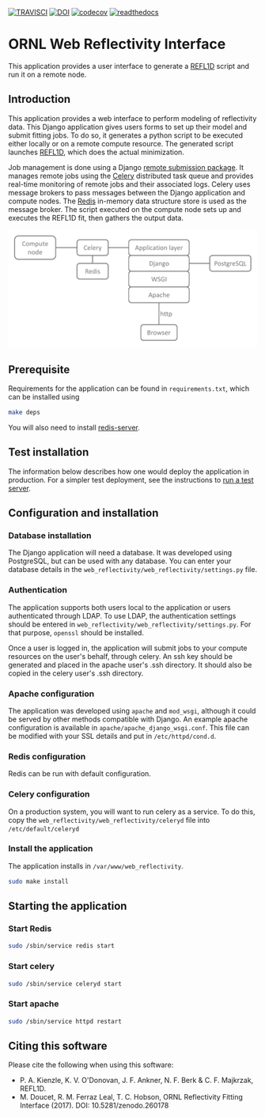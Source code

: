 [![TRAVISCI](https://travis-ci.org/neutrons/web_reflectivity.svg)](https://travis-ci.org/neutrons/web_reflectivity)
[![DOI](https://zenodo.org/badge/DOI/10.5281/zenodo.260178.svg)](https://doi.org/10.5281/zenodo.260178)
[![codecov](https://codecov.io/gh/neutrons/web_reflectivity/branch/master/graph/badge.svg)](https://codecov.io/gh/neutrons/web_reflectivity)
[![readthedocs](https://readthedocs.org/projects/web-reflectivity/badge/?version=latest)](https://web-reflectivity.readthedocs.io/en/latest/?badge=latest)

# ORNL Web Reflectivity Interface
This application provides a user interface to generate a [REFL1D](https://github.com/reflectometry/refl1d) script and run it on a remote node.

## Introduction
This application provides a web interface to perform modeling of reflectivity data. This Django application gives users forms to set up their model and submit fitting jobs. To do so, it generates a python script to be executed either locally or on a remote compute resource. The generated script launches [REFL1D](https://github.com/reflectometry/refl1d), which does the actual minimization.

Job management is done using a Django [remote submission package](https://github.com/ornl-ndav/django-remote-submission/). It manages remote jobs using the [Celery](http://www.celeryproject.org/) 
distributed task queue and provides real-time monitoring of remote
jobs and their associated logs. Celery uses message brokers to pass messages between the Django
application and compute nodes. The [Redis](https://redis.io/) in-memory data structure store is used as
the message broker. The script executed on the compute node sets up and executes the REFL1D fit,
then gathers the output data.

<img src="docs/media/app_design_400ppi.png" width="600">

## Prerequisite
Requirements for the application can be found in `requirements.txt`, which can be installed using 

```bash
make deps
```

You will also need to install [redis-server](https://redis.io/).

## Test installation
The information below describes how one would deploy the application in production. For a simpler test deployment,
see the instructions to [run a test server](test/README.md).

## Configuration and installation

### Database installation
The Django application will need a database. It was developed using PostgreSQL, but can be used with any database.
You can enter your database details in the `web_reflectivity/web_reflectivity/settings.py` file.

### Authentication
The application supports both users local to the application or users authenticated through LDAP.
To use LDAP, the authentication settings should be entered in `web_reflectivity/web_reflectivity/settings.py`.
For that purpose, `openssl` should be installed.

Once a user is logged in, the application will submit jobs to your compute resources on the user's behalf, through celery.
An ssh key should be generated and placed in the apache user's .ssh directory. It should also be copied in the celery user's .ssh directory.

### Apache configuration
The application was developed using `apache` and `mod_wsgi`, although it could be served by other methods compatible with Django.
An example apache configuration is available in `apache/apache_django_wsgi.conf`. This file can be modified with your SSL details
and put in `/etc/httpd/cond.d`.

### Redis configuration
Redis can be run with default configuration.

### Celery configuration
On a production system, you will want to run celery as a service.
To do this, copy the `web_reflectivity/web_reflectivity/celeryd` file into `/etc/default/celeryd`

### Install the application
The application installs in `/var/www/web_reflectivity`.
```bash
sudo make install
```

## Starting the application

### Start Redis
```bash
sudo /sbin/service redis start
```

### Start celery
```bash
sudo /sbin/service celeryd start
```

### Start apache
```bash
sudo /sbin/service httpd restart
```


## Citing this software
Please cite the following when using this software:

- P. A. Kienzle, K. V. O'Donovan, J. F. Ankner, N. F. Berk & C. F. Majkrzak, REFL1D.
- M. Doucet, R. M. Ferraz Leal, T. C. Hobson, ORNL Reflectivity Fitting Interface (2017). DOI: 10.5281/zenodo.260178


